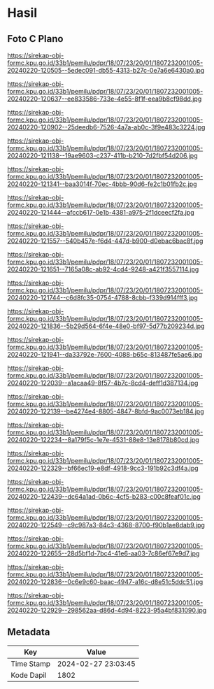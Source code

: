 # Hasil

## Foto C Plano

https://sirekap-obj-formc.kpu.go.id/33b1/pemilu/pdpr/18/07/23/20/01/1807232001005-20240220-120505--5edec091-db55-4313-b27c-0e7a6e6430a0.jpg

https://sirekap-obj-formc.kpu.go.id/33b1/pemilu/pdpr/18/07/23/20/01/1807232001005-20240220-120637--ee833586-733e-4e55-8f1f-eea9b8cf98dd.jpg

https://sirekap-obj-formc.kpu.go.id/33b1/pemilu/pdpr/18/07/23/20/01/1807232001005-20240220-120902--25deedb6-7526-4a7a-ab0c-3f9e483c3224.jpg

https://sirekap-obj-formc.kpu.go.id/33b1/pemilu/pdpr/18/07/23/20/01/1807232001005-20240220-121138--19ae9603-c237-411b-b210-7d2fbf54d206.jpg

https://sirekap-obj-formc.kpu.go.id/33b1/pemilu/pdpr/18/07/23/20/01/1807232001005-20240220-121341--baa3014f-70ec-4bbb-90d6-fe2c1b01fb2c.jpg

https://sirekap-obj-formc.kpu.go.id/33b1/pemilu/pdpr/18/07/23/20/01/1807232001005-20240220-121444--afccb617-0e1b-4381-a975-2f1dceecf2fa.jpg

https://sirekap-obj-formc.kpu.go.id/33b1/pemilu/pdpr/18/07/23/20/01/1807232001005-20240220-121557--540b457e-f6d4-447d-b900-d0ebac6bac8f.jpg

https://sirekap-obj-formc.kpu.go.id/33b1/pemilu/pdpr/18/07/23/20/01/1807232001005-20240220-121651--7165a08c-ab92-4cd4-9248-a421f3557114.jpg

https://sirekap-obj-formc.kpu.go.id/33b1/pemilu/pdpr/18/07/23/20/01/1807232001005-20240220-121744--c6d8fc35-0754-4788-8cbb-f339d914fff3.jpg

https://sirekap-obj-formc.kpu.go.id/33b1/pemilu/pdpr/18/07/23/20/01/1807232001005-20240220-121836--5b29d564-6f4e-48e0-bf97-5d77b209234d.jpg

https://sirekap-obj-formc.kpu.go.id/33b1/pemilu/pdpr/18/07/23/20/01/1807232001005-20240220-121941--da33792e-7600-4088-b65c-813487fe5ae6.jpg

https://sirekap-obj-formc.kpu.go.id/33b1/pemilu/pdpr/18/07/23/20/01/1807232001005-20240220-122039--a1acaa49-8f57-4b7c-8cd4-deff1d387134.jpg

https://sirekap-obj-formc.kpu.go.id/33b1/pemilu/pdpr/18/07/23/20/01/1807232001005-20240220-122139--be4274e4-8805-4847-8bfd-9ac0073eb184.jpg

https://sirekap-obj-formc.kpu.go.id/33b1/pemilu/pdpr/18/07/23/20/01/1807232001005-20240220-122234--8a179f5c-1e7e-4531-88e8-13e8178b80cd.jpg

https://sirekap-obj-formc.kpu.go.id/33b1/pemilu/pdpr/18/07/23/20/01/1807232001005-20240220-122329--bf66ec19-e8df-4918-9cc3-191b92c3df4a.jpg

https://sirekap-obj-formc.kpu.go.id/33b1/pemilu/pdpr/18/07/23/20/01/1807232001005-20240220-122439--dc64a1ad-0b6c-4cf5-b283-c00c8feaf01c.jpg

https://sirekap-obj-formc.kpu.go.id/33b1/pemilu/pdpr/18/07/23/20/01/1807232001005-20240220-122549--c9c987a3-84c3-4368-8700-f90b1ae8dab9.jpg

https://sirekap-obj-formc.kpu.go.id/33b1/pemilu/pdpr/18/07/23/20/01/1807232001005-20240220-122655--28d5bf1d-7bc4-41e6-aa03-7c86ef67e9d7.jpg

https://sirekap-obj-formc.kpu.go.id/33b1/pemilu/pdpr/18/07/23/20/01/1807232001005-20240220-122836--0c6e9c60-baac-4947-a16c-d8e51c5ddc51.jpg

https://sirekap-obj-formc.kpu.go.id/33b1/pemilu/pdpr/18/07/23/20/01/1807232001005-20240220-122929--298562aa-d86d-4d94-8223-95a4bf831090.jpg


## Metadata

| Key        | Value               |
| ---------- | ------------------- |
| Time Stamp | 2024-02-27 23:03:45 |
| Kode Dapil | 1802                |



